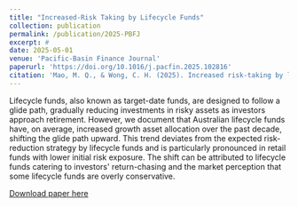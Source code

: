 ```yaml
---
title: "Increased-Risk Taking by Lifecycle Funds"
collection: publication
permalink: /publication/2025-PBFJ
excerpt: #
date: 2025-05-01
venue: 'Pacific-Basin Finance Journal'
paperurl: 'https://doi.org/10.1016/j.pacfin.2025.102816'
citation: 'Mao, M. Q., & Wong, C. H. (2025). Increased risk-taking by lifecycle funds. Pacific-Basin Finance Journal, 102816.'
---
```

Lifecycle funds, also known as target-date funds, are designed to follow a glide path, gradually reducing investments in risky assets as investors approach retirement. However, we document that Australian lifecycle funds have, on average, increased growth asset allocation over the past decade, shifting the glide path upward. This trend deviates from the expected risk-reduction strategy by lifecycle funds and is particularly pronounced in retail funds with lower initial risk exposure. The shift can be attributed to lifecycle funds catering to investors' return-chasing and the market perception that some lifecycle funds are overly conservative.

[Download paper here](https://doi.org/10.1016/j.pacfin.2025.102816)
